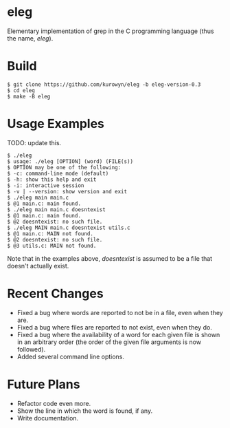 # eleg
Elementary implementation of grep in the C programming language (thus the name, *eleg*).

# Build
```
$ git clone https://github.com/kurowyn/eleg -b eleg-version-0.3
$ cd eleg
$ make -B eleg
```

# Usage Examples
TODO: update this.
```
$ ./eleg
$ usage: ./eleg [OPTION] (word) (FILE(s))
$ OPTION may be one of the following: 
$ -c: command-line mode (default)
$ -h: show this help and exit
$ -i: interactive session
$ -v | --version: show version and exit
$ ./eleg main main.c
$ @1 main.c: main found.
$ ./eleg main main.c doesntexist
$ @1 main.c: main found.
$ @2 doesntexist: no such file.
$ ./eleg MAIN main.c doesntexist utils.c
$ @1 main.c: MAIN not found.
$ @2 doesntexist: no such file.
$ @3 utils.c: MAIN not found.
```
Note that in the examples above, *doesntexist* is assumed to be a file that doesn't actually exist.

# Recent Changes
- Fixed a bug where words are reported to not be in a file, even when they are.
- Fixed a bug where files are reported to not exist, even when they do.
- Fixed a bug where the availability of a word for each given file is shown in an arbitrary order (the
order of the given file arguments is now followed).
- Added several command line options.

# Future Plans
- Refactor code even more.
- Show the line in which the word is found, if any.
- Write documentation.
